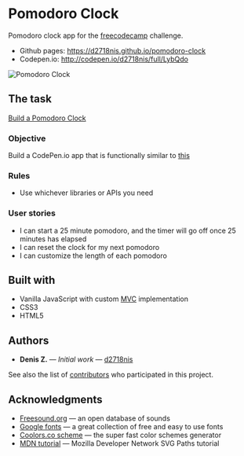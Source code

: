 Pomodoro Clock
==========
Pomodoro clock app for the [freecodecamp](https://www.freecodecamp.com) challenge.
* Github pages: https://d2718nis.github.io/pomodoro-clock
* Codepen.io: http://codepen.io/d2718nis/full/LybQdo

![Pomodoro Clock](https://d2718nis.github.io/img/portfolio7.png "Pomodoro Clock")


The task
----------
[Build a Pomodoro Clock](https://www.freecodecamp.com/challenges/build-a-pomodoro-clock)

### Objective
Build a CodePen.io app that is functionally similar to [this](https://codepen.io/FreeCodeCamp/full/aNyxXR)

### Rules
* Use whichever libraries or APIs you need

### User stories
* I can start a 25 minute pomodoro, and the timer will go off once 25 minutes has elapsed
* I can reset the clock for my next pomodoro
* I can customize the length of each pomodoro


Built with
----------
* Vanilla JavaScript with custom [MVC](https://en.wikipedia.org/wiki/Model%E2%80%93view%E2%80%93controller)
  implementation
* CSS3
* HTML5


Authors
----------
* **Denis Z.** &#8212; *Initial work* &#8212; [d2718nis](https://github.com/d2718nis)

See also the list of [contributors](https://github.com/d2718nis/pomodoro-clock/contributors)
who participated in this project.


Acknowledgments
----------
* [Freesound.org](https://www.freesound.org) &#8212; an open database of sounds
* [Google fonts](https://fonts.google.com) &#8212; a great collection of free and easy to use fonts
* [Coolors.co scheme](https://coolors.co/540d6e-ee4266-ffd23f-3bceac-0ead69) &#8212; the super fast
  color schemes generator
* [MDN tutorial](https://developer.mozilla.org/en/docs/Web/SVG/Tutorial/Paths) &#8212; Mozilla Developer
  Network SVG Paths tutorial
